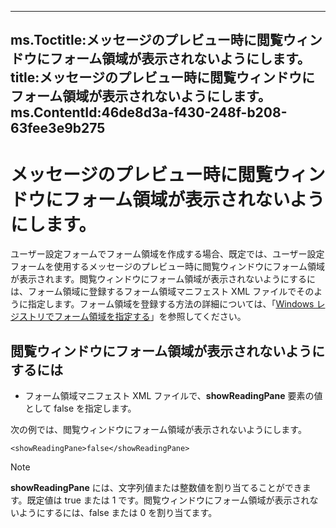 

---
ms.Toctitle:メッセージのプレビュー時に閲覧ウィンドウにフォーム領域が表示されないようにします。
title:メッセージのプレビュー時に閲覧ウィンドウにフォーム領域が表示されないようにします。
ms.ContentId:46de8d3a-f430-248f-b208-63fee3e9b275
---
# メッセージのプレビュー時に閲覧ウィンドウにフォーム領域が表示されないようにします。




ユーザー設定フォームでフォーム領域を作成する場合、既定では、ユーザー設定フォームを使用するメッセージのプレビュー時に閲覧ウィンドウにフォーム領域が表示されます。閲覧ウィンドウにフォーム領域が表示されないようにするには、フォーム領域に登録するフォーム領域マニフェスト XML ファイルでそのように指定します。フォーム領域を登録する方法の詳細については、「[Windows レジストリでフォーム領域を指定する](0de3fcb1-b357-8300-c943-9a5a788d4976.md)」を参照してください。

## 閲覧ウィンドウにフォーム領域が表示されないようにするには

- フォーム領域マニフェスト XML ファイルで、**showReadingPane** 要素の値として false を指定します。

次の例では、閲覧ウィンドウにフォーム領域が表示されないようにします。

```sourcecode
<showReadingPane>false</showReadingPane>
```


>[!NOTE]
>**showReadingPane** には、文字列値または整数値を割り当てることができます。既定値は true または 1 です。閲覧ウィンドウにフォーム領域が表示されないようにするには、false または 0 を割り当てます。






